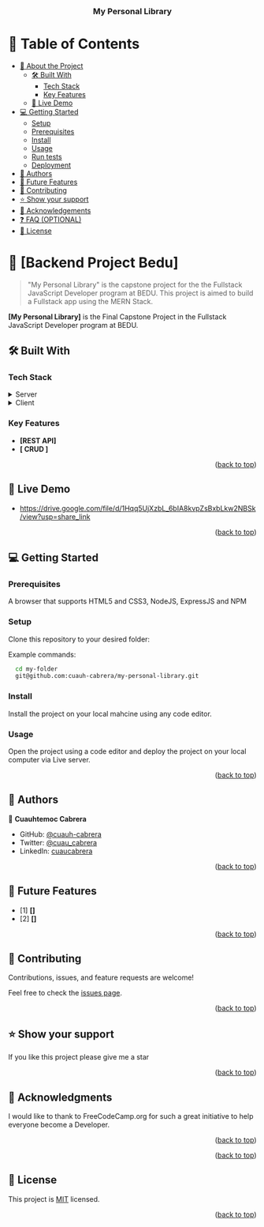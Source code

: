 <a name="readme-top"></a>


<div align="center">

  <br/>

  <h3><b>My Personal Library</b></h3>

</div>



# 📗 Table of Contents

- [📖 About the Project](#about-project)
  - [🛠 Built With](#built-with)
    - [Tech Stack](#tech-stack)
    - [Key Features](#key-features)
  - [🚀 Live Demo](#live-demo)
- [💻 Getting Started](#getting-started)
  - [Setup](#setup)
  - [Prerequisites](#prerequisites)
  - [Install](#install)
  - [Usage](#usage)
  - [Run tests](#run-tests)
  - [Deployment](#triangular_flag_on_post-deployment)
- [👥 Authors](#authors)
- [🔭 Future Features](#future-features)
- [🤝 Contributing](#contributing)
- [⭐️ Show your support](#support)
- [🙏 Acknowledgements](#acknowledgements)
- [❓ FAQ (OPTIONAL)](#faq)
- [📝 License](#license)



# 📖 [Backend Project Bedu] <a name="about-project"></a>

> "My Personal Library" is the capstone project for the the Fullstack JavaScript Developer program at BEDU. This project is aimed to build a Fullstack app using the MERN Stack.

**[My Personal Library]** is the Final Capstone Project in the Fullstack JavaScript Developer program at BEDU.

## 🛠 Built With <a name="built-with"></a>

### Tech Stack <a name="tech-stack"></a>

<details>
  <summary>Server</summary>
  <ul>
    <li><a href="https://www.mongodb.com/">MongoDB</a></li>
    <li><a href="https://expressjs.com/">ExpressJS</a></li>
    <li><a href="http://nodejs.org/es/">NodeJS</a></li>
  </ul>
</details>

<details>
  <summary>Client</summary>
  <ul>
    <li><a href="https://html.spec.whatwg.org/">HTML5</a></li>
    <li><a href="https://www.w3.org/Style/CSS/">CSS3</a></li>
    <li><a href="https://react.dev">ReactJS</a></li>
    <li><a href="https://git-scm.com/">Git</a></li>
  </ul>
</details>



### Key Features <a name="key-features"></a>

- **[REST API]**
- **[ CRUD ]**



<p align="right">(<a href="#readme-top">back to top</a>)</p>


## 🚀 Live Demo <a name="live-demo"></a>

- https://drive.google.com/file/d/1Hqq5UjXzbL_6bIA8kvpZsBxbLkw2NBSk/view?usp=share_link

<p align="right">(<a href="#readme-top">back to top</a>)</p>


## 💻 Getting Started <a name="getting-started"></a>

### Prerequisites

A browser that supports HTML5 and CSS3, NodeJS, ExpressJS and NPM

### Setup

Clone this repository to your desired folder:

Example commands:

```sh
  cd my-folder
  git@github.com:cuauh-cabrera/my-personal-library.git
```

### Install

Install the project on your local mahcine using any code editor.

### Usage

Open the project using a code editor and deploy the project on your local computer via Live server.

<p align="right">(<a href="#readme-top">back to top</a>)</p>


## 👥 Authors <a name="authors"></a>


👤 **Cuauhtemoc Cabrera**

- GitHub: [@cuauh-cabrera](https://github.com/cuauh-cabrera)
- Twitter: [@cuau_cabrera](https://twitter.com/cuau_cabrera)
- LinkedIn: [cuaucabrera](https://linkedin.com/in/cuaucabrera)

<p align="right">(<a href="#readme-top">back to top</a>)</p>


## 🔭 Future Features <a name="future-features"></a>


- [1] **[]**
- [2] **[]**




<p align="right">(<a href="#readme-top">back to top</a>)</p>


## 🤝 Contributing <a name="contributing"></a>

Contributions, issues, and feature requests are welcome!

Feel free to check the [issues page](../../issues/).

<p align="right">(<a href="#readme-top">back to top</a>)</p>


## ⭐️ Show your support <a name="support"></a>

If you like this project please give me a star

<p align="right">(<a href="#readme-top">back to top</a>)</p>


## 🙏 Acknowledgments <a name="acknowledgements"></a>

I would like to thank to FreeCodeCamp.org for such a great initiative to help everyone become a Developer.

<p align="right">(<a href="#readme-top">back to top</a>)</p>

<p align="right">(<a href="#readme-top">back to top</a>)</p>



## 📝 License <a name="license"></a>

This project is [MIT](./LICENSE) licensed.

<p align="right">(<a href="#readme-top">back to top</a>)</p>
